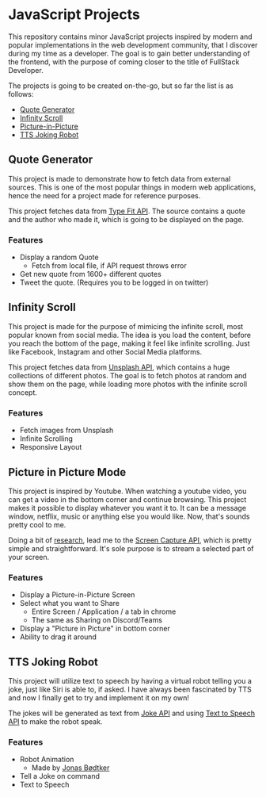 # JavaScript Projects
This repository contains minor JavaScript projects inspired by modern and popular implementations in the web development community, that I discover during my time as a developer. The goal is to gain better understanding of the frontend, with the purpose of coming closer to the title of FullStack Developer.

The projects is going to be created on-the-go, but so far the list is as follows:
* [Quote Generator](#quote-generator)
* [Infinity Scroll](#infinity-scroll)
* [Picture-in-Picture](#picture-in-picture-mode)
* [TTS Joking Robot](#tts-joking-robot)

## Quote Generator
This project is made to demonstrate how to fetch data from external sources. 
This is one of the most popular things in modern web applications, hence the need for a project made for reference purposes.

This project fetches data from [Type Fit API](https://type.fit/api/quotes). 
The source contains a quote and the author who made it, which is going to be displayed on the page.

### Features
* Display a random Quote
  * Fetch from local file, if API request throws error
* Get new quote from 1600+ different quotes
* Tweet the quote. (Requires you to be logged in on twitter)

## Infinity Scroll
This project is made for the purpose of mimicing the infinite scroll, most popular known from social media. 
The idea is you load the content, before you reach the bottom of the page, making it feel like infinite scrolling.
Just like Facebook, Instagram and other Social Media platforms.

This project fetches data from [Unsplash API](https://unsplash.com/documentation), which contains a huge collections of different photos. 
The goal is to fetch photos at random and show them on the page, while loading more photos with the infinite scroll concept.

### Features
* Fetch images from Unsplash
* Infinite Scrolling
* Responsive Layout

## Picture in Picture Mode
This project is inspired by Youtube. When watching a youtube video, you can get a video in the bottom corner and continue browsing. This project makes it possible to display whatever you want it to. It can be a message window, netflix, music or anything else you would like. Now, that's sounds pretty cool to me.

Doing a bit of [research](https://css-tricks.com/an-introduction-to-the-picture-in-picture-web-api/), lead me to the [Screen Capture API](https://developer.mozilla.org/en-US/docs/Web/API/Screen_Capture_API), which is pretty simple and straightforward. It's sole purpose is to stream a selected part of your screen.

### Features
* Display a Picture-in-Picture Screen
* Select what you want to Share
  * Entire Screen / Application / a tab in chrome
  * The same as Sharing on Discord/Teams
* Display a "Picture in Picture" in bottom corner
* Ability to drag it around

## TTS Joking Robot
This project will utilize text to speech by having a virtual robot telling you a joke, just like Siri is able to, if asked. I have always been fascinated by TTS and now I finally get to try and implement it on my own!

The jokes will be generated as text from [Joke API](https://api.chucknorris.io/) and using [Text to Speech API](http://www.voicerss.org/) to make the robot speak. 

### Features
* Robot Animation
  * Made by [Jonas Bødtker](https://giphy.com/gifs/beer-robot-jonasbodtker-1ZDDyAaAA82ywDiyKs)
* Tell a Joke on command
* Text to Speech